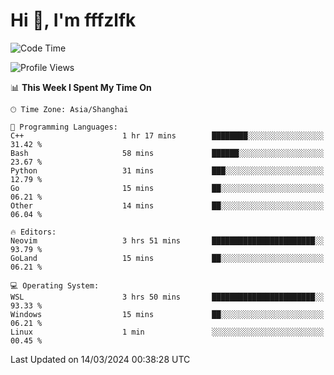 # Hi 👋, I'm fffzlfk

<!--START_SECTION:waka-->
![Code Time](http://img.shields.io/badge/Code%20Time-675%20hrs%2053%20mins-blue)

![Profile Views](http://img.shields.io/badge/Profile%20Views-0-blue)

📊 **This Week I Spent My Time On** 

```text
🕑︎ Time Zone: Asia/Shanghai

💬 Programming Languages: 
C++                      1 hr 17 mins        ████████░░░░░░░░░░░░░░░░░   31.42 % 
Bash                     58 mins             ██████░░░░░░░░░░░░░░░░░░░   23.67 % 
Python                   31 mins             ███░░░░░░░░░░░░░░░░░░░░░░   12.79 % 
Go                       15 mins             ██░░░░░░░░░░░░░░░░░░░░░░░   06.21 % 
Other                    14 mins             ██░░░░░░░░░░░░░░░░░░░░░░░   06.04 % 

🔥 Editors: 
Neovim                   3 hrs 51 mins       ███████████████████████░░   93.79 % 
GoLand                   15 mins             ██░░░░░░░░░░░░░░░░░░░░░░░   06.21 % 

💻 Operating System: 
WSL                      3 hrs 50 mins       ███████████████████████░░   93.33 % 
Windows                  15 mins             ██░░░░░░░░░░░░░░░░░░░░░░░   06.21 % 
Linux                    1 min               ░░░░░░░░░░░░░░░░░░░░░░░░░   00.45 % 
```


 Last Updated on 14/03/2024 00:38:28 UTC
<!--END_SECTION:waka-->
